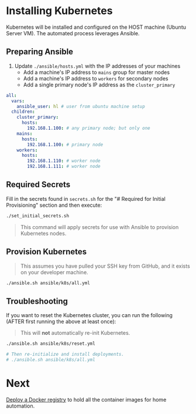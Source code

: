 # Installing Kubernetes

Kubernetes will be installed and configured on the HOST machine (Ubuntu Server VM). The automated process leverages Ansible.

## Preparing Ansible

1. Update `./ansible/hosts.yml` with the IP addresses of your machines
   - Add a machine's IP address to `mains` group for master nodes
   - Add a machine's IP address to `workers` for secondary nodes
   - Add a single primary node's IP address as the `cluster_primary`

```yml
all:
  vars:
    ansible_user: hl # user from ubuntu machine setup
  children:
    cluster_primary:
      hosts:
        192.168.1.100: # any primary node; but only one
    mains:
      hosts:
        192.168.1.100: # primary node
    workers:
      hosts:
        192.168.1.110: # worker node
        192.168.1.111: # worker node
```

## Required Secrets

Fill in the secrets found in `secrets.sh` for the "# Required for Initial Provisioning" section and then execute:

```bash
./set_initial_secrets.sh
```

> This command will apply secrets for use with Ansible to provision Kubernetes nodes.

## Provision Kubernetes

> This assumes you have pulled your SSH key from GitHub, and it exists on your developer machine.

```bash
./ansible.sh ansible/k8s/all.yml
```

## Troubleshooting

If you want to reset the Kubernetes cluster, you can run the following (AFTER first running the above at least once):

> This will **not** automatically re-init Kubernetes.

```bash
./ansible.sh ansible/k8s/reset.yml

# Then re-initialize and install deployments.
# ./ansible.sh ansible/k8s/all.yml
```

# Next

[Deploy a Docker registry](./03-installation-docker-registry) to hold all the container images for home automation.
